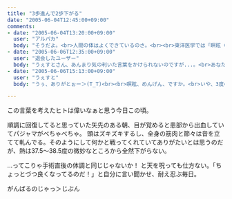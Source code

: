 ```yaml
---
title: "3歩進んで2歩下がる"
date: "2005-06-04T12:45:00+09:00"
comments:
- date: "2005-06-04T13:20:00+09:00"
  user: "アルパカ"
  body: "そうだよ。<br>人間の体はよくできているのさ。<br><br>東洋医学では「瞑眩（メンゲン）」という言葉があって、<br>人の体は病気か何かから正常な状態に戻るとき、<br>病状が一時悪化するとしています。<br><br>あなたは強い。<br><br>ゆっくりいきましょう。"
- date: "2005-06-06T12:35:00+09:00"
  user: "退会したユーザー"
  body: "うぇすとさん、あんまり気の利いた言葉をかけられないのですが...。<br>あなたの心に応えて、体も回復しようと頑張っているんですね。アルパカさんの言葉も、余所者ではございますが、心にズシンと来ました。<br>今までよりも強く、しなやかな貴方まで、もう少し。"
- date: "2005-06-06T15:13:00+09:00"
  user: "うぇすと"
  body: "うぅ、ありがとぉー＞(T_T)<br><br>瞑眩、めんげん、ですか。<br>いや、3度の手術で間違いなく、そうなることを経験的に分かっちゃいましたが、名前が付くとすっきりします（笑）"

---
```


この言葉を考えたヒトは偉いなぁと思う今日この頃。

順調に回復してると思っていた矢先のある朝、目が覚めると患部から出血していてパジャマがべちゃべちゃ。
頭はズキズキするし、全身の筋肉と節々は音を立てて軋んでる。そのようにして何かと戦ってくれていてありがたいとは思うのだが、熱は37.5～38.5度の微妙なところから全然下がらない。


...ってこりゃ手術直後の体調と同じじゃないか！
と天を呪っても仕方ない。「ちょっとづつ良くなってるのだ！」と自分に言い聞かせ、耐え忍ぶ毎日。

がんばるのじゃっ＞じぶん
